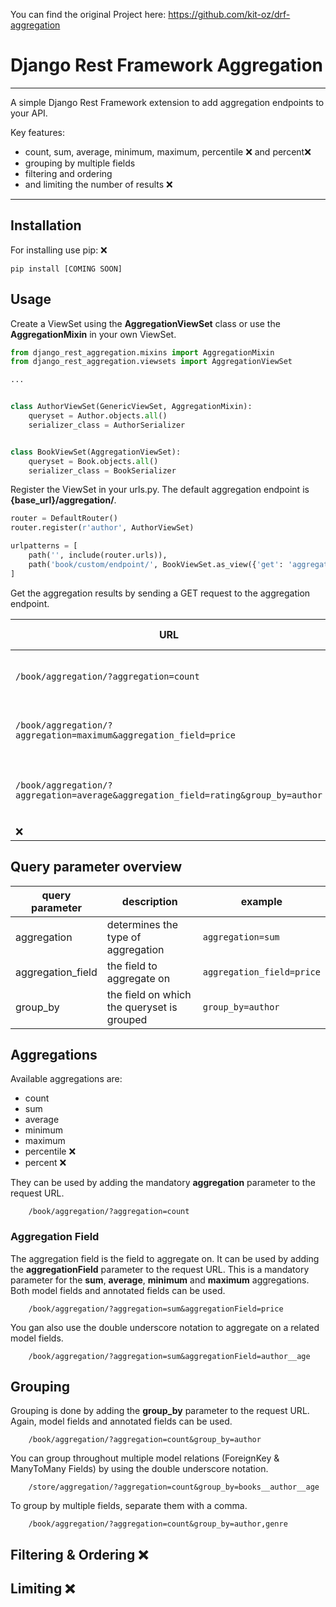 You can find the original Project here: https://github.com/kit-oz/drf-aggregation

# Django Rest Framework Aggregation

---

A simple Django Rest Framework extension to add aggregation endpoints to your API.

Key features:

- count, sum, average, minimum, maximum, percentile &#10060; and percent&#10060;
- grouping by multiple fields
- filtering and ordering
- and limiting the number of results &#10060;

---

## Installation

For installing use pip: &#10060;

    pip install [COMING SOON] 

## Usage

Create a ViewSet using the **AggregationViewSet** class or use the **AggregationMixin** in your own ViewSet.

```python
from django_rest_aggregation.mixins import AggregationMixin
from django_rest_aggregation.viewsets import AggregationViewSet

...


class AuthorViewSet(GenericViewSet, AggregationMixin):
    queryset = Author.objects.all()
    serializer_class = AuthorSerializer


class BookViewSet(AggregationViewSet):
    queryset = Book.objects.all()
    serializer_class = BookSerializer
```

Register the ViewSet in your urls.py. The default aggregation endpoint is **{base_url}/aggregation/**.

```python
router = DefaultRouter()
router.register(r'author', AuthorViewSet)

urlpatterns = [
    path('', include(router.urls)),
    path('book/custom/endpoint/', BookViewSet.as_view({'get': 'aggregation'})
]
```

Get the aggregation results by sending a GET request to the aggregation endpoint.

| URL                                                                                   | What it does                             |
|---------------------------------------------------------------------------------------|------------------------------------------|
| ```/book/aggregation/?aggregation=count ```                                           | Get the total number of books            |
| ```/book/aggregation/?aggregation=maximum&aggregation_field=price```                  | Get the most expensive book              |
| ```/book/aggregation/?aggregation=average&aggregation_field=rating&group_by=author``` | Get the average rating grouped by author |
| &#10060;                                                                              | &#10060;                                 |

## Query parameter overview

| query parameter   | description                                | example                       |
|-------------------|--------------------------------------------|-------------------------------|
| aggregation       | determines the type of aggregation         | ```aggregation=sum```         |
| aggregation_field | the field to aggregate on                  | ```aggregation_field=price``` |
| group_by          | the field on which the queryset is grouped | ```group_by=author```         |

## Aggregations

Available aggregations are:

- count
- sum
- average
- minimum
- maximum
- percentile &#10060;
- percent &#10060;

They can be used by adding the mandatory **aggregation** parameter to the request URL.

        /book/aggregation/?aggregation=count

### Aggregation Field

The aggregation field is the field to aggregate on.
It can be used by adding the **aggregationField** parameter to the request URL.
This is a mandatory parameter for the **sum**, **average**, **minimum** and **maximum** aggregations.
Both model fields and annotated fields can be used.

        /book/aggregation/?aggregation=sum&aggregationField=price

You gan also use the double underscore notation to aggregate on a related model fields.

        /book/aggregation/?aggregation=sum&aggregationField=author__age

## Grouping

Grouping is done by adding the **group_by** parameter to the request URL.
Again, model fields and annotated fields can be used.

        /book/aggregation/?aggregation=count&group_by=author

You can group throughout multiple model relations (ForeignKey & ManyToMany Fields) by using the double underscore
notation.

        /store/aggregation/?aggregation=count&group_by=books__author__age

To group by multiple fields, separate them with a comma.

        /book/aggregation/?aggregation=count&group_by=author,genre

## Filtering & Ordering &#10060;

## Limiting &#10060;
